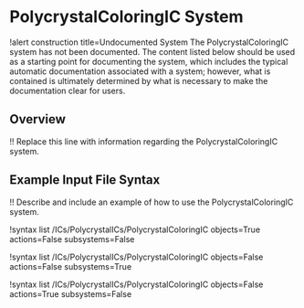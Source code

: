 # PolycrystalColoringIC System

!alert construction title=Undocumented System
The PolycrystalColoringIC system has not been documented. The content listed below should be used as a starting
point for documenting the system, which includes the typical automatic documentation associated with
a system; however, what is contained is ultimately determined by what is necessary to make the
documentation clear for users.

## Overview

!! Replace this line with information regarding the PolycrystalColoringIC system.

## Example Input File Syntax

!! Describe and include an example of how to use the PolycrystalColoringIC system.

!syntax list /ICs/PolycrystalICs/PolycrystalColoringIC objects=True actions=False subsystems=False

!syntax list /ICs/PolycrystalICs/PolycrystalColoringIC objects=False actions=False subsystems=True

!syntax list /ICs/PolycrystalICs/PolycrystalColoringIC objects=False actions=True subsystems=False
